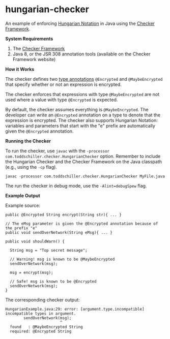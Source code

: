 hungarian-checker
=================

An example of enforcing [Hungarian Notation](https://en.wikipedia.org/wiki/Hungarian_notation) in Java using the [Checker Framework](http://checkerframework.org).

__System Requirements__

1. The [Checker Framework](http://checkerframework.org)
2. Java 8, or the JSR 308 annotation tools (available on the Checker Framework website)

__How it Works__

The checker defines two [type annotations](http://www.infoq.com/articles/Type-Annotations-in-Java-8) `@Encrypted` and `@MaybeEncrypted` that specify whether or not an expression is encrypted.

The checker enforces that expressions with type `@MaybeEncrypted` are not used where a value with type `@Encrypted`  is expected.

By default, the checker assumes everything is `@MaybeEncrypted`. The developer can write an `@Encrypted` annotation on a type to denote that the expression is encrypted.  The checker also supports Hungarian Notation: variables and parameters that start with the "e" prefix are automatically given the `@Encrypted` annotation.

__Running the Checker__

To run the checker, use `javac` with the `-processor com.toddschiller.checker.HungarianChecker` option. 
Remember to include the Hungarian Checker and the Checker Framework on the Java classpath (e.g., using the `-cp` flag).

```
javac -processor com.toddschiller.checker.HungarianChecker MyFile.java
```

The run the checker in debug mode, use the `-Alint=debugSpew` flag.

__Example Output__

Example source:
```
public @Encrypted String encrypt(String str){ ... }

// The eMsg parameter is given the @Encrypted annotation because of the prefix "e"
public void sendOverNetwork(String eMsg){ ... }

public void shouldWarn() {

  String msg = "Top secret message";

  // Warning! msg is known to be @MaybeEncrypted
  sendOverNetwork(msg);
  
  msg = encrypt(msg);
  
  // Safe! msg is known to be @Encrypted
  sendOverNetwork(msg);
}
```

The corresponding checker output:

```
HungarianExample.java:29: error: [argument.type.incompatible] incompatible types in argument.
        sendOverNetwork(msg);
                        ^
  found   : @MaybeEncrypted String
  required: @Encrypted String
```

